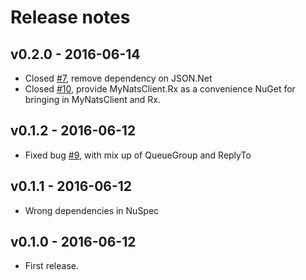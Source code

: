 # Release notes

## v0.2.0 - 2016-06-14
- Closed [#7](https://github.com/danielwertheim/mynatsclient/issues/9), remove dependency on JSON.Net
- Closed [#10](https://github.com/danielwertheim/mynatsclient/issues/9), provide MyNatsClient.Rx as a convenience NuGet for bringing in MyNatsClient and Rx.

## v0.1.2 - 2016-06-12
- Fixed bug [#9](https://github.com/danielwertheim/mynatsclient/issues/9), with mix up of QueueGroup and ReplyTo

## v0.1.1 - 2016-06-12
- Wrong dependencies in NuSpec

## v0.1.0 - 2016-06-12
- First release.